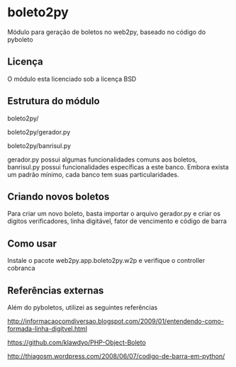 boleto2py
=============

Módulo para geração de boletos no web2py, baseado no código do pyboleto

Licença
-------
O módulo esta licenciado sob a licença BSD


Estrutura do módulo
-------------------

boleto2py/

boleto2py/gerador.py

boleto2py/banrisul.py

gerador.py possui algumas funcionalidades comuns aos boletos, banrisul.py possui funcionalidades específicas
a este banco. Embora exista um padrão mínimo, cada banco tem suas particularidades.

Criando novos boletos
---------------------
Para criar um novo boleto, basta importar o arquivo gerador.py e criar os digitos verificadores, linha digitável, fator de vencimento e código de barra


Como usar
---------
Instale o pacote web2py.app.boleto2py.w2p e verifique o controller cobranca

Referências externas
--------------------

Além do pyboletos, utilizei as seguintes referências

http://informacaocomdiversao.blogspot.com/2009/01/entendendo-como-formada-linha-digitvel.html

https://github.com/klawdyo/PHP-Object-Boleto

http://thiagosm.wordpress.com/2008/06/07/codigo-de-barra-em-python/

